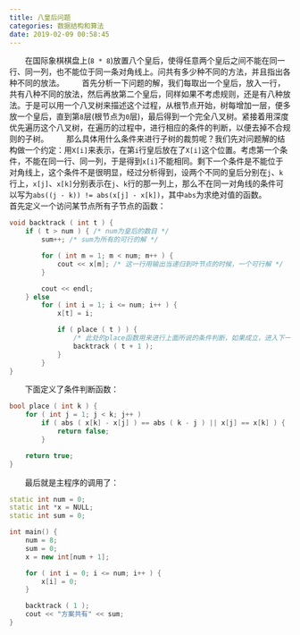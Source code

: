 ```yaml
---
title: 八皇后问题
categories: 数据结构和算法
date: 2019-02-09 00:58:45
---
```

&emsp;&emsp;在国际象棋棋盘上(`8 * 8`)放置八个皇后，使得任意两个皇后之间不能在同一行、同一列，也不能位于同一条对角线上。问共有多少种不同的方法，并且指出各种不同的放法。<!--more-->
&emsp;&emsp;首先分析一下问题的解，我们每取出一个皇后，放入一行，共有八种不同的放法，然后再放第二个皇后，同样如果不考虑规则，还是有八种放法。于是可以用一个八叉树来描述这个过程，从根节点开始，树每增加一层，便多放一个皇后，直到第`8`层(根节点为`0`层)，最后得到一个完全八叉树。紧接着用深度优先遍历这个八叉树，在遍历的过程中，进行相应的条件的判断，以便去掉不合规则的子树。
&emsp;&emsp;那么具体用什么条件来进行子树的裁剪呢？我们先对问题解的结构做一个约定：用`X[i]`来表示，在第`i`行皇后放在了`X[i]`这个位置。考虑第一个条件，不能在同一行、同一列，于是得到`x[i]`不能相同。剩下一个条件是不能位于对角线上，这个条件不是很明显，经过分析得到，设两个不同的皇后分别在`j`、`k`行上，`x[j]`、`x[k]`分别表示在`j`、`k`行的那一列上，那么不在同一对角线的条件可以写为`abs((j - k)) != abs(x[j] - x[k])`，其中`abs`为求绝对值的函数。
&emsp;&emsp;首先定义一个访问某节点所有子节点的函数：

``` cpp
void backtrack ( int t ) {
    if ( t > num ) { /* num为皇后的数目 */
        sum++; /* sum为所有的可行的解 */

        for ( int m = 1; m < num; m++ ) {
            cout << x[m]; /* 这一行用输出当递归到叶节点的时候，一个可行解 */
        }

        cout << endl;
    } else
        for ( int i = 1; i <= num; i++ ) {
            x[t] = i;

            if ( place ( t ) ) {
                /* 此处的place函数用来进行上面所说的条件判断，如果成立，进入下一级递归 */
                backtrack ( t + 1 );
            }
        }
}
```

&emsp;&emsp;下面定义了条件判断函数：

``` cpp
bool place ( int k ) {
    for ( int j = 1; j < k; j++ )
        if ( abs ( x[k] - x[j] ) == abs ( k - j ) || x[j] == x[k] ) {
            return false;
        }

    return true;
}
```

&emsp;&emsp;最后就是主程序的调用了：

``` cpp
static int num = 0;
static int *x = NULL;
static int sum = 0;

int main() {
    num = 8;
    sum = 0;
    x = new int[num + 1];

    for ( int i = 0; i <= num; i++ ) {
        x[i] = 0;
    }

    backtrack ( 1 );
    cout << "方案共有" << sum;
}
```